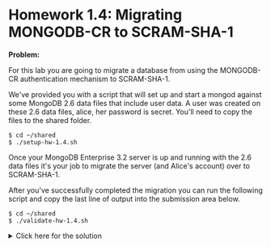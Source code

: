 # Homework 1.4: Migrating MONGODB-CR to SCRAM-SHA-1

**Problem:**

For this lab you are going to migrate a database from using the MONGODB-CR authentication mechanism to SCRAM-SHA-1.

We've provided you with a script that will set up and start a mongod against some MongoDB 2.6 data files that include user data. A user was created on these 2.6 data files, alice, her password is secret. You'll need to copy the files to the shared folder.

```
$ cd ~/shared
$ ./setup-hw-1.4.sh
```

Once your MongoDB Enterprise 3.2 server is up and running with the 2.6 data files it's your job to migrate the server (and Alice's account) over to SCRAM-SHA-1.

After you've successfully completed the migration you can run the following script and copy the last line of output into the submission area below.

```
$ cd ~/shared
$ ./validate-hw-1.4.sh
```

<details>
  <summary>Click here for the solution</summary>
    Answer: [ "SCRAM-SHA-1" ]
</details>

